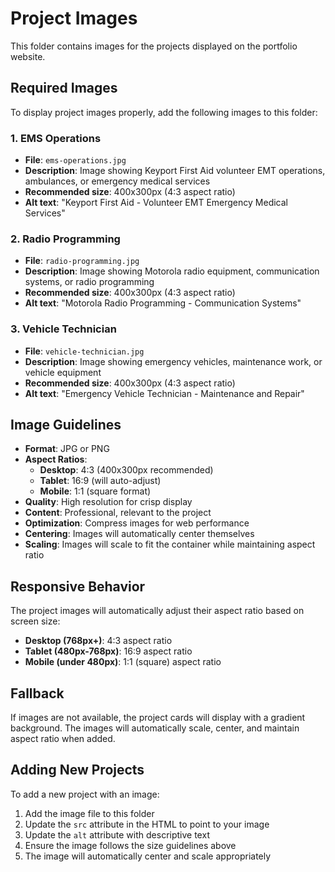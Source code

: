 # Project Images

This folder contains images for the projects displayed on the portfolio website.

## Required Images

To display project images properly, add the following images to this folder:

### 1. EMS Operations
- **File**: `ems-operations.jpg`
- **Description**: Image showing Keyport First Aid volunteer EMT operations, ambulances, or emergency medical services
- **Recommended size**: 400x300px (4:3 aspect ratio)
- **Alt text**: "Keyport First Aid - Volunteer EMT Emergency Medical Services"

### 2. Radio Programming
- **File**: `radio-programming.jpg`
- **Description**: Image showing Motorola radio equipment, communication systems, or radio programming
- **Recommended size**: 400x300px (4:3 aspect ratio)
- **Alt text**: "Motorola Radio Programming - Communication Systems"

### 3. Vehicle Technician
- **File**: `vehicle-technician.jpg`
- **Description**: Image showing emergency vehicles, maintenance work, or vehicle equipment
- **Recommended size**: 400x300px (4:3 aspect ratio)
- **Alt text**: "Emergency Vehicle Technician - Maintenance and Repair"

## Image Guidelines

- **Format**: JPG or PNG
- **Aspect Ratios**: 
  - **Desktop**: 4:3 (400x300px recommended)
  - **Tablet**: 16:9 (will auto-adjust)
  - **Mobile**: 1:1 (square format)
- **Quality**: High resolution for crisp display
- **Content**: Professional, relevant to the project
- **Optimization**: Compress images for web performance
- **Centering**: Images will automatically center themselves
- **Scaling**: Images will scale to fit the container while maintaining aspect ratio

## Responsive Behavior

The project images will automatically adjust their aspect ratio based on screen size:

- **Desktop (768px+)**: 4:3 aspect ratio
- **Tablet (480px-768px)**: 16:9 aspect ratio  
- **Mobile (under 480px)**: 1:1 (square) aspect ratio

## Fallback

If images are not available, the project cards will display with a gradient background. The images will automatically scale, center, and maintain aspect ratio when added.

## Adding New Projects

To add a new project with an image:

1. Add the image file to this folder
2. Update the `src` attribute in the HTML to point to your image
3. Update the `alt` attribute with descriptive text
4. Ensure the image follows the size guidelines above
5. The image will automatically center and scale appropriately
